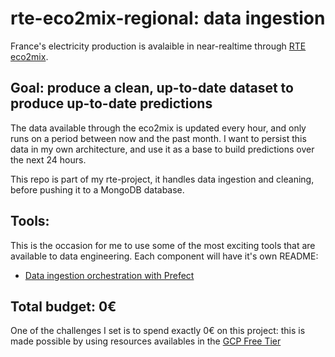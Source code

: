 # rte-eco2mix-regional: data ingestion

France's electricity production is avalaible in near-realtime through [RTE eco2mix](https://www.rte-france.com/en/eco2mix).

## Goal: produce a clean, up-to-date dataset to produce up-to-date predictions

The data available through the eco2mix is updated every hour, and only runs on a period between now and the past month.
I want to persist this data in my own architecture, and use it as a base to build predictions over the next 24 hours.

This repo is part of my rte-project, it handles data ingestion and cleaning, before pushing it to a MongoDB database.

## Tools:

This is the occasion for me to use some of the most exciting tools that are available to data engineering.
Each component will have it's own README:
- [Data ingestion orchestration with Prefect](flows/README.md)

## Total budget: 0€

One of the challenges I set is to spend exactly 0€ on this project: this is made possible by using resources availables in the [GCP Free Tier](https://cloud.google.com/free)